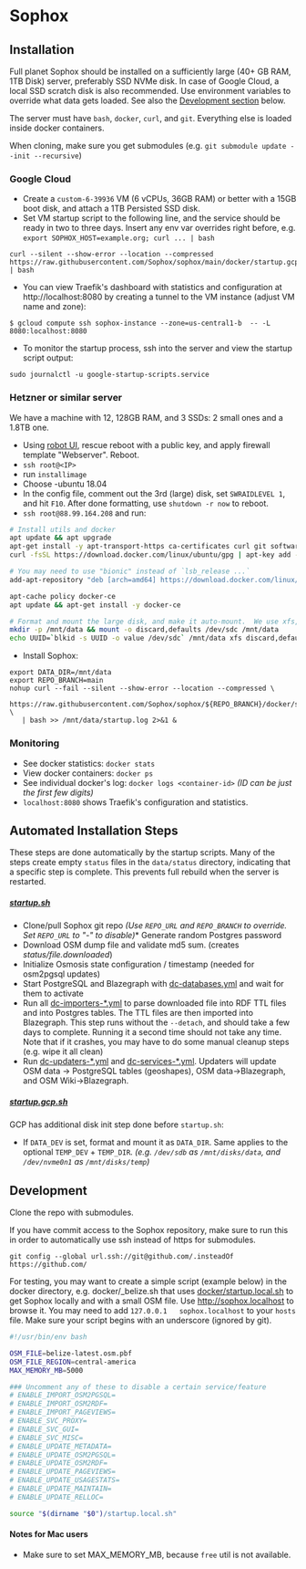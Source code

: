 # Sophox

## Installation

Full planet Sophox should be installed on a sufficiently large (40+ GB RAM, 1TB Disk) server, preferably SSD NVMe disk.  In case of Google Cloud, a local SSD scratch disk is also recommended.  Use environment variables to override what data gets loaded.  See also the [Development section](#development) below.

The server must have `bash`, `docker`, `curl`, and `git`.  Everything else is loaded inside docker containers.

When cloning, make sure you get submodules (e.g. `git submodule update --init --recursive`)

### Google Cloud
* Create a `custom-6-39936` VM (6 vCPUs, 36GB RAM) or better with a 15GB boot disk, and attach a 1TB Persisted SSD disk.
* Set VM startup script to the following line, and the service should be ready in two to three days.  Insert any env var overrides right before, e.g. `export SOPHOX_HOST=example.org; curl ... | bash`
```
curl --silent --show-error --location --compressed https://raw.githubusercontent.com/Sophox/sophox/main/docker/startup.gcp.sh | bash
```

* You can view Traefik's dashboard with statistics and configuration at http://localhost:8080 by creating a tunnel to the VM instance (adjust VM name and zone):
```
$ gcloud compute ssh sophox-instance --zone=us-central1-b  -- -L 8080:localhost:8080
```

* To monitor the startup process, ssh into the server and view the startup script output:
```
sudo journalctl -u google-startup-scripts.service
```

### Hetzner or similar server

We have a machine with 12, 128GB RAM, and 3 SSDs: 2 small ones and a 1.8TB one.

* Using [robot UI](https://robot.your-server.de/), rescue reboot with a public key, and apply firewall template "Webserver". Reboot.
* `ssh root@<IP>`
* run `installimage`
* Choose -ubuntu 18.04
* In the config file, comment out the 3rd (large) disk, set `SWRAIDLEVEL 1`, and hit `F10`.  After done formatting, use `shutdown -r now` to reboot.
* `ssh root@88.99.164.208` and run:
```bash
# Install utils and docker
apt update && apt upgrade
apt-get install -y apt-transport-https ca-certificates curl git software-properties-common
curl -fsSL https://download.docker.com/linux/ubuntu/gpg | apt-key add -

# You may need to use "bionic" instead of `lsb_release ...` 
add-apt-repository "deb [arch=amd64] https://download.docker.com/linux/ubuntu $(lsb_release -cs) stable"

apt-cache policy docker-ce
apt update && apt-get install -y docker-ce

# Format and mount the large disk, and make it auto-mount.  We use xfs, but ext4 is fine too.
mkdir -p /mnt/data && mount -o discard,defaults /dev/sdc /mnt/data
echo UUID=`blkid -s UUID -o value /dev/sdc` /mnt/data xfs discard,defaults,nofail 0 2 | tee -a /etc/fstab
```

* Install Sophox:
```
export DATA_DIR=/mnt/data
export REPO_BRANCH=main
nohup curl --fail --silent --show-error --location --compressed \
   https://raw.githubusercontent.com/Sophox/sophox/${REPO_BRANCH}/docker/startup.planet.sh \
   | bash >> /mnt/data/startup.log 2>&1 &
```

### Monitoring
* See docker statistics:  `docker stats`
* View docker containers:  `docker ps`
* See individual docker's log:  `docker logs <container-id>` _(ID can be just the first few digits)_
* `localhost:8080` shows Traefik's configuration and statistics.

## Automated Installation Steps
These steps are done automatically by the startup scripts. Many of the steps create empty `status` files in the `data/status` directory, indicating that a specific step is complete. This prevents full rebuild when the server is restarted.


##### [startup.sh](docker/startup.sh)
* Clone/pull Sophox git repo _(Use `REPO_URL` and `REPO_BRANCH` to override. Set `REPO_URL` to "-" to disable)_* Generate random Postgres password
* Download OSM dump file and validate md5 sum. (creates _status/file.downloaded_)
* Initialize Osmosis state configuration / timestamp (needed for osm2pgsql updates)
* Start PostgreSQL and Blazegraph with [dc-databases.yml](docker/dc-databases.yml) and wait for them to activate
* Run all [dc-importers-*.yml](docker/) to parse downloaded file into RDF TTL files and into Postgres tables. The TTL files are then imported into Blazegraph.  This step runs without the `--detach`, and should take a few days to complete.  Running it a second time should not take any time. Note that if it crashes, you may have to do some manual cleanup steps (e.g. wipe it all clean)
* Run [dc-updaters-*.yml](docker/) and [dc-services-*.yml](docker/). Updaters will update OSM data -> PostgreSQL tables (geoshapes), OSM data->Blazegraph, and OSM Wiki->Blazegraph. 

##### [startup.gcp.sh](docker/startup.gcp.sh)
GCP has additional disk init step done before `startup.sh`:
* If `DATA_DEV` is set, format and mount it as `DATA_DIR`.  Same applies to the optional `TEMP_DEV` + `TEMP_DIR`. _(e.g. `/dev/sdb`  as `/mnt/disks/data`, and `/dev/nvme0n1` as `/mnt/disks/temp`)_

## Development

Clone the repo with submodules.

If you have commit access to the Sophox repository, make sure to run this in order to automatically use ssh instead of https for submodules.
```
git config --global url.ssh://git@github.com/.insteadOf https://github.com/
```

For testing, you may want to create a simple script (example below) in the docker directory, e.g. docker/_belize.sh that uses [docker/startup.local.sh](docker/startup.local.sh) to get Sophox locally and with a small OSM file.   Use  http://sophox.localhost  to browse it. You may need to add `127.0.0.1   sophox.localhost` to your `hosts` file.  Make sure your script begins with an underscore (ignored by git).

```bash
#!/usr/bin/env bash

OSM_FILE=belize-latest.osm.pbf
OSM_FILE_REGION=central-america
MAX_MEMORY_MB=5000

### Uncomment any of these to disable a certain service/feature
# ENABLE_IMPORT_OSM2PGSQL=
# ENABLE_IMPORT_OSM2RDF=
# ENABLE_IMPORT_PAGEVIEWS=
# ENABLE_SVC_PROXY=
# ENABLE_SVC_GUI=
# ENABLE_SVC_MISC=
# ENABLE_UPDATE_METADATA=
# ENABLE_UPDATE_OSM2PGSQL=
# ENABLE_UPDATE_OSM2RDF=
# ENABLE_UPDATE_PAGEVIEWS=
# ENABLE_UPDATE_USAGESTATS=
# ENABLE_UPDATE_MAINTAIN=
# ENABLE_UPDATE_RELLOC=

source "$(dirname "$0")/startup.local.sh"
```


#### Notes for Mac users
* Make sure to set MAX_MEMORY_MB, because `free` util is not available.

